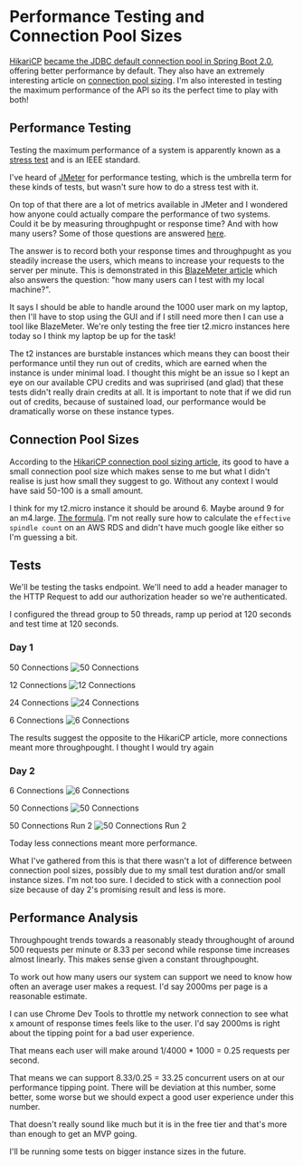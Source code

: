 # Performance Testing and Connection Pool Sizes

[HikariCP](https://github.com/brettwooldridge/HikariCP) [became the JDBC default connection pool in Spring Boot 2.0](https://github.com/spring-projects/spring-boot/issues/6013), offering better performance by default. They also have an extremely interesting article on [connection pool sizing](https://github.com/brettwooldridge/HikariCP/wiki/About-Pool-Sizing). I'm also interested in testing the maximum performance of the API so its the perfect time to play with both!

## Performance Testing

Testing the maximum performance of a system is apparently known as a [stress test](https://www.linkedin.com/pulse/performance-load-stress-endurance-test-which-do-you-want-chris-jones/) and is an IEEE standard.

I've heard of [JMeter](https://jmeter.apache.org/) for performance testing, which is the umbrella term for these kinds of tests, but wasn't sure how to do a stress test with it.

On top of that there are a lot of metrics available in JMeter and I wondered how anyone could actually compare the performance of two systems. Could it be by measuring throughpught or response time? And with how many users? Some of those questions are answered [here](https://sqa.stackexchange.com/a/18612).

The answer is to record both your response times and throughpught as you steadily increase the users, which means to increase your requests to the server per minute. This is demonstrated in this [BlazeMeter article](https://www.blazemeter.com/blog/what%E2%80%99s-the-max-number-of-users-you-can-test-on-jmeter) which also answers the question: "how many users can I test with my local machine?".

It says I should be able to handle around the 1000 user mark on my laptop, then I'll have to stop using the GUI and if I still need more then I can use a tool like BlazeMeter. We're only testing the free tier t2.micro instances here today so I think my laptop be up for the task!

The t2 instances are burstable instances which means they can boost their performance until they run out of credits, which are earned when the instance is under minimal load. I thought this might be an issue so I kept an eye on our available CPU credits and was suprirised (and glad) that these tests didn't really drain credits at all. It is important to note that if we did run out of credits, because of sustained load, our performance would be dramatically worse on these instance types.

## Connection Pool Sizes

According to the [HikariCP connection pool sizing article](https://github.com/brettwooldridge/HikariCP/wiki/About-Pool-Sizing), its good to have a small connection pool size which makes sense to me but what I didn't realise is just how small they suggest to go. Without any context I would have said 50-100 is a small amount.

I think for my t2.micro instance it should be around 6. Maybe around 9 for an m4.large. [The formula](https://github.com/brettwooldridge/HikariCP/wiki/About-Pool-Sizing#the-formula). I'm not really sure how to calculate the `effective spindle count` on an AWS RDS and didn't have much google like either so I'm guessing a bit.

## Tests

We'll be testing the tasks endpoint. We'll need to add a header manager to the HTTP Request to add our authorization header so we're authenticated.

I configured the thread group to 50 threads, ramp up period at 120 seconds and test time at 120 seconds.

### Day 1

50 Connections
![50 Connections](../../.gitbook/assets/day-1-50-connections.png)

12 Connections
![12 Connections](../../.gitbook/assets/day-1-12-connections.png)

24 Connections
![24 Connections](../../.gitbook/assets/day-1-24-connections.png)

6 Connections
![6 Connections](../../.gitbook/assets/day-1-6-connections.png)

The results suggest the opposite to the HikariCP article, more connections meant more throughpought. I thought I would try again

### Day 2

6 Connections
![6 Connections](../../.gitbook/assets/day-2-6-connections.png)

50 Connections
![50 Connections](../../.gitbook/assets/day-2-50-connections.png)

50 Connections Run 2
![50 Connections Run 2](../../.gitbook/assets/day-2-50-connections-run-2.png)

Today less connections meant more performance.

What I've gathered from this is that there wasn't a lot of difference between connection pool sizes, possibly due to my small test duration and/or small instance sizes. I'm not too sure. I decided to stick with a connection pool size because of day 2's promising result and less is more.

## Performance Analysis

Throughpought trends towards a reasonably steady throughought of around 500 requests per minute or 8.33 per second while response time increases almost linearly. This makes sense given a constant throughpought.

To work out how many users our system can support we need to know how often an average user makes a request. I'd say 2000ms per page is a reasonable estimate.

I can use Chrome Dev Tools to throttle my network connection to see what x amount of response times feels like to the user. I'd say 2000ms is right about the tipping point for a bad user experience.

That means each user will make around 1/4000 \* 1000 = 0.25 requests per second.

That means we can support 8.33/0.25 = 33.25 concurrent users on at our performance tipping point. There will be deviation at this number, some better, some worse but we should expect a good user experience under this number.

That doesn't really sound like much but it is in the free tier and that's more than enough to get an MVP going.

I'll be running some tests on bigger instance sizes in the future.

